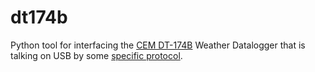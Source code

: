 dt174b
======

Python tool for interfacing the [CEM DT-174B](device_info.md) Weather Datalogger that is talking on USB by some [specific protocol](protocol.md).
